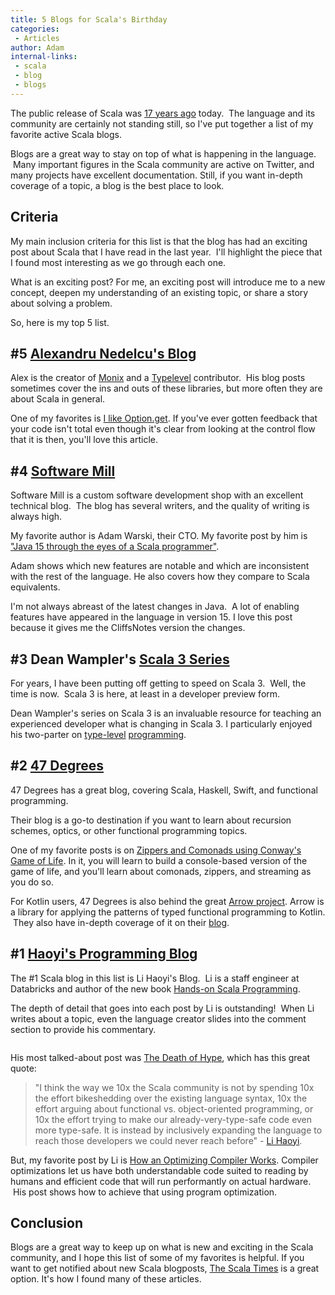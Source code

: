 ```yaml
---
title: 5 Blogs for Scala's Birthday
categories:
 - Articles
author: Adam
internal-links:
 - scala
 - blog
 - blogs
---
```



The public release of Scala was [17 years ago](https://en.wikipedia.org/wiki/Scala_(programming_language)#History) today. &nbsp;The language and its community are certainly not standing still, so I've put together a list of my favorite active Scala blogs.

Blogs are a great way to stay on top of what is happening in the language. &nbsp;Many important figures in the Scala community are active on Twitter, and many projects have excellent documentation. Still, if you want in-depth coverage of a topic, a blog is the best place to look.

## Criteria

My main inclusion criteria for this list is that the blog has had an exciting post about Scala that I have read in the last year. &nbsp;I'll highlight the piece that I found most interesting as we go through each one.

What is an exciting post? For me, an exciting post will introduce me to a new concept, deepen my understanding of an existing topic, or share a story about solving a problem.

So, here is my top 5 list.

## #5 [Alexandru Nedelcu's Blog](https://alexn.org/blog/)

Alex is the creator of [Monix](https://monix.io/) and a [Typelevel](https://typelevel.org/) contributor. &nbsp;His blog posts sometimes cover the ins and outs of these libraries, but more often they are about Scala in general.

One of my favorites is [I like Option.get](https://alexn.org/blog/2020/11/12/i-like-option-get.html). If you've ever gotten feedback that your code isn't total even though it's clear from looking at the control flow that it is then, you'll love this article.

## #4 [Software Mill](https://blog.softwaremill.com/tagged/scala)

Software Mill is a custom software development shop with an excellent technical blog. &nbsp;The blog has several writers, and the quality of writing is always high.

My favorite author is Adam Warski, their CTO. My favorite post by him is ["Java 15 through the eyes of a Scala programmer"](https://blog.softwaremill.com/java-15-through-the-eyes-of-a-scala-programmer-edde1ea04492).

Adam shows which new features are notable and which are inconsistent with the rest of the language. He also covers how they compare to Scala equivalents.

I'm not always abreast of the latest changes in Java. &nbsp;A lot of enabling features have appeared in the language in version 15. I love this post because it gives me the CliffsNotes version the changes.

## #3 Dean Wampler's [Scala 3 Series](https://medium.com/scala-3)

For years, I have been putting off getting to speed on Scala 3. &nbsp;Well, the time is now. &nbsp;Scala 3 is here, at least in a developer preview form.

Dean Wampler's series on Scala 3 is an invaluable resource for teaching an experienced developer what is changing in Scala 3. I particularly enjoyed his two-parter on [type-level](https://medium.com/scala-3/scala-3-dependent-types-part-i-273e9076e8f8) [programming](https://medium.com/scala-3/scala-3-dependent-types-part-ii-e7fc04dbfb08).

## #2 [47 Degrees](https://www.47deg.com/blog/tags/scala/)

47 Degrees has a great blog, covering Scala, Haskell, Swift, and functional programming.

Their blog is a go-to destination if you want to learn about recursion schemes, optics, or other functional programming topics.

One of my favorite posts is on [Zippers and Comonads using Conway's Game of Life](https://www.47deg.com/blog/game-of-life-scala/). In it, you will learn to build a console-based version of the game of life, and you'll learn about comonads, zippers, and streaming as you do so.

For Kotlin users, 47 Degrees is also behind the great [Arrow project](https://github.com/arrow-kt/arrow). Arrow is a library for applying the patterns of typed functional programming to Kotlin. &nbsp;They also have in-depth coverage of it on their [blog](https://www.47deg.com/blog/tags/arrow/).

## #1 [Haoyi's Programming Blog](https://www.lihaoyi.com/)

The #1 Scala blog in this list is Li Haoyi's Blog. &nbsp;Li is a staff engineer at Databricks and author of the new book [Hands-on Scala Programming](https://www.handsonscala.com/).

The depth of detail that goes into each post by Li is outstanding! &nbsp;When Li writes about a topic, even the language creator slides into the comment section to provide his commentary.

<figure class="kg-card kg-image-card"><img src="https://firebasestorage.googleapis.com/v0/b/firescript-577a2.appspot.com/o/imgs%2Fapp%2FCorecursive%2FOeXcNOsSzI.png?alt=media&amp;token=065207e0-5221-4066-9fbc-7853dee1c742" class="kg-image" alt></figure>

His most talked-about post was [The Death of Hype](https://www.lihaoyi.com/post/TheDeathofHypeWhatsNextforScala.html), which has this great quote:

> "I think the way we 10x the Scala community is not by spending 10x the effort bikeshedding over the existing language syntax, 10x the effort arguing about functional vs. object-oriented programming, or 10x the effort trying to make our already-very-type-safe code even more type-safe. It is instead by inclusively expanding the language to reach those developers we could never reach before" - [Li Haoyi](https://www.lihaoyi.com/post/TheDeathofHypeWhatsNextforScala.html).

But, my favorite post by Li is [How an Optimizing Compiler Works](https://www.lihaoyi.com/post/HowanOptimizingCompilerWorks.html). Compiler optimizations let us have both understandable code suited to reading by humans and efficient code that will run performantly on actual hardware. &nbsp;His post shows how to achieve that using program optimization.

## Conclusion

Blogs are a great way to keep up on what is new and exciting in the Scala community, and I hope this list of some of my favorites is helpful. If you want to get notified about new Scala blogposts, [The Scala Times](http://scalatimes.com/) is a great option. It's how I found many of these articles.
